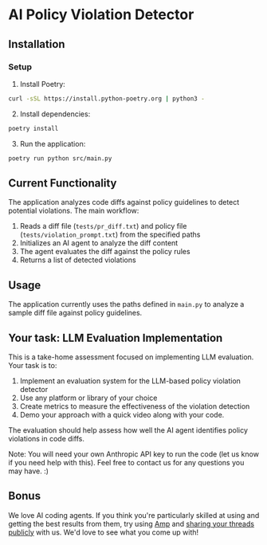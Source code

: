 
# AI Policy Violation Detector

## Installation

### Setup
1. Install Poetry:
```bash
curl -sSL https://install.python-poetry.org | python3 -
```

2. Install dependencies:
```bash
poetry install
```

3. Run the application:
```bash
poetry run python src/main.py
```


## Current Functionality

The application analyzes code diffs against policy guidelines to detect potential violations. The main workflow:

1. Reads a diff file (`tests/pr_diff.txt`) and policy file (`tests/violation_prompt.txt`) from the specified paths
2. Initializes an AI agent to analyze the diff content
3. The agent evaluates the diff against the policy rules
4. Returns a list of detected violations

## Usage

The application currently uses the paths defined in `main.py` to analyze a sample diff file against policy guidelines.



## Your task: LLM Evaluation Implementation

This is a take-home assessment focused on implementing LLM evaluation. Your task is to:

1. Implement an evaluation system for the LLM-based policy violation detector
2. Use any platform or library of your choice
3. Create metrics to measure the effectiveness of the violation detection
4. Demo your approach with a quick video along with your code.

The evaluation should help assess how well the AI agent identifies policy violations in code diffs.

Note: You will need your own Anthropic API key to run the code (let us know if you need help with this). Feel free to contact us for any questions you may have. :)

## Bonus

We love AI coding agents. If you think you're particularly skilled at using and getting the best results from them, try using [Amp](https://ampcode.com) and [sharing your threads publicly](https://ampcode.com/manual#privacy-and-permissions) with us. We'd love to see what you come up with!

